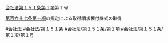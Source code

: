 [会社法第１５１条第１項](会社法＿＿＿＿第１５１条第１項)第１号

[第百六十七条第一項](会社法＿＿＿＿第１６７条第１項)の規定による取得請求権付株式の取得


#会社法
#会社法/第１５１条
#会社法/第１５１条/第１項
#会社法/第１５１条/第１項/第１号
